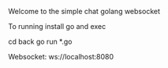 Welcome to the simple chat golang websocket

To running install go and exec

cd back
go run *.go

Websocket:
ws://localhost:8080
